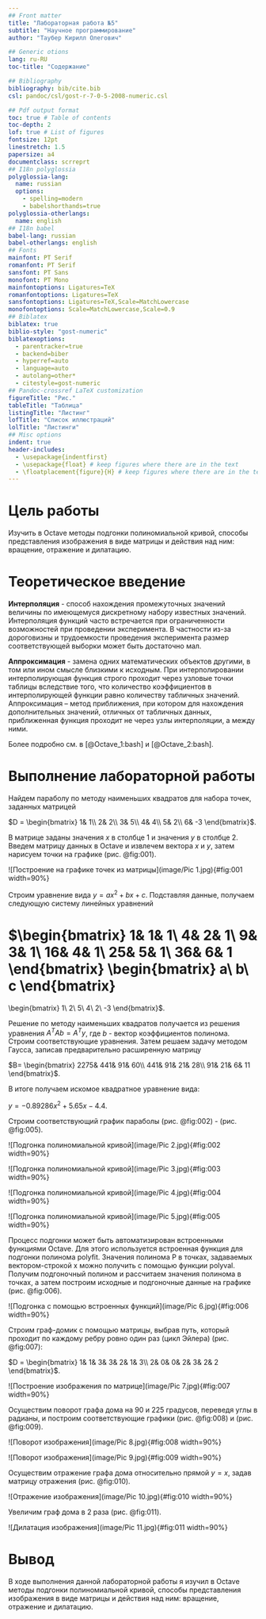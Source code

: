 ```yaml
---
## Front matter
title: "Лабораторная работа №5"
subtitle: "Научное программирование"
author: "Таубер Кирилл Олегович"

## Generic otions
lang: ru-RU
toc-title: "Содержание"

## Bibliography
bibliography: bib/cite.bib
csl: pandoc/csl/gost-r-7-0-5-2008-numeric.csl

## Pdf output format
toc: true # Table of contents
toc-depth: 2
lof: true # List of figures
fontsize: 12pt
linestretch: 1.5
papersize: a4
documentclass: scrreprt
## I18n polyglossia
polyglossia-lang:
  name: russian
  options:
	- spelling=modern
	- babelshorthands=true
polyglossia-otherlangs:
  name: english
## I18n babel
babel-lang: russian
babel-otherlangs: english
## Fonts
mainfont: PT Serif
romanfont: PT Serif
sansfont: PT Sans
monofont: PT Mono
mainfontoptions: Ligatures=TeX
romanfontoptions: Ligatures=TeX
sansfontoptions: Ligatures=TeX,Scale=MatchLowercase
monofontoptions: Scale=MatchLowercase,Scale=0.9
## Biblatex
biblatex: true
biblio-style: "gost-numeric"
biblatexoptions:
  - parentracker=true
  - backend=biber
  - hyperref=auto
  - language=auto
  - autolang=other*
  - citestyle=gost-numeric
## Pandoc-crossref LaTeX customization
figureTitle: "Рис."
tableTitle: "Таблица"
listingTitle: "Листинг"
lofTitle: "Список иллюстраций"
lolTitle: "Листинги"
## Misc options
indent: true
header-includes:
  - \usepackage{indentfirst}
  - \usepackage{float} # keep figures where there are in the text
  - \floatplacement{figure}{H} # keep figures where there are in the text
---
```


# Цель работы

Изучить в Octave методы подгонки полиномиальной кривой, способы представления изображения в виде матрицы и действия над ним: вращение, отражение и дилатацию.

# Теоретическое введение

__Интерполяция__ - способ нахождения промежуточных значений величины по имеющемуся дискретному набору известных значений. Интерполяция функций часто встречается при
ограниченности возможностей при проведении эксперимента. В частности из-за дороговизны и трудоемкости проведения эксперимента размер соответствующей выборки может быть достаточно мал.

__Аппроксимация__ - замена одних математических объектов другими, в том или ином смысле близкими к исходным. При интерполировании интерполирующая функция строго проходит через узловые точки таблицы вследствие того, что количество коэффициентов в интерполирующей функции равно количеству табличных значений. Аппроксимация – метод приближения, при котором для нахождения дополнительных значений, отличных от табличных данных, приближенная функция проходит не через узлы интерполяции, а между ними.

Более подробно см. в [@Octave_1:bash] и [@Octave_2:bash].

# Выполнение лабораторной работы

Найдем параболу по методу наименьших квадратов для набора точек, заданных матрицей

$D =
\begin{bmatrix}
1& 1\\
2& 2\\
3& 5\\
4& 4\\
5& 2\\
6& -3
\end{bmatrix}$.

В матрице заданы значения $x$ в столбце 1 и значения $y$ в столбце 2. Введем матрицу данных в Octave и извлечем вектора $x$ и $y$, затем нарисуем точки на графике (рис. @fig:001).

![Построение на графике точек из матрицы](image/Pic 1.jpg){#fig:001 width=90%}

Строим уравнение вида $y = ax^2 + bx + c$. Подставляя данные, получаем следующую систему линейных уравнений

$\begin{bmatrix}
1& 1& 1\\
4& 2& 1\\
9& 3& 1\\
16& 4& 1\\
25& 5& 1\\
36& 6& 1
\end{bmatrix}
\begin{bmatrix}
a\\
b\\
c
\end{bmatrix}
=
\begin{bmatrix}
1\\
2\\
5\\
4\\
2\\
-3
\end{bmatrix}$.

Решение по методу наименьших квадратов получается из решения уравнения $A^TAb=A^Ty$, где $b$ - вектор коэффициентов полинома. Строим соответствующие уравнения. Затем решаем задачу методом Гаусса, записав предварительно расширенную матрицу

$B=
\begin{bmatrix}
2275& 441& 91& 60\\
441& 91& 21& 28\\
91& 21& 6& 11
\end{bmatrix}$.

В итоге получаем искомое квадратное уравнение вида: 

$y = -0.89286x^2 + 5.65x - 4.4$. 

Строим соответствующий график параболы (рис. @fig:002) - (рис. @fig:005).

![Подгонка полиномиальной кривой](image/Pic 2.jpg){#fig:002 width=90%}

![Подгонка полиномиальной кривой](image/Pic 3.jpg){#fig:003 width=90%}

![Подгонка полиномиальной кривой](image/Pic 4.jpg){#fig:004 width=90%}

![Подгонка полиномиальной кривой](image/Pic 5.jpg){#fig:005 width=90%}

Процесс подгонки может быть автоматизирован встроенными функциями Octave. Для этого используется встроенная функция для подгонки полинома polyfit. Значения полинома P в точках, задаваемых вектором-строкой x можно получить с помощью функции polyval. Получим подгоночный полином и рассчитаем значения полинома в точках, а затем построим исходные и подгоночные данные на графике (рис. @fig:006).

![Подгонка с помощью встроенных функций](image/Pic 6.jpg){#fig:006 width=90%}

Строим граф-домик с помощью матрицы, выбрав путь, который проходит по каждому ребру ровно один раз (цикл Эйлера) (рис. @fig:007):

$D =
\begin{bmatrix}
1& 1& 3& 3& 2& 1& 3\\
2& 0& 0& 2& 3& 2& 2
\end{bmatrix}$.

![Построение изображения по матрице](image/Pic 7.jpg){#fig:007 width=90%}

Осуществим поворот графа дома на 90 и 225 градусов, переведя углы в радианы, и построим соответствующие графики (рис. @fig:008) и (рис. @fig:009).

![Поворот изображения](image/Pic 8.jpg){#fig:008 width=90%}

![Поворот изображения](image/Pic 9.jpg){#fig:009 width=90%}

Осуществим отражение графа дома относительно прямой $y=x$, задав матрицу отражения (рис. @fig:010).

![Отражение изображения](image/Pic 10.jpg){#fig:010 width=90%}

Увеличим граф дома в 2 раза (рис. @fig:011).

![Дилатация изображения](image/Pic 11.jpg){#fig:011 width=90%}

# Вывод 

В ходе выполнения данной лабораторной работы я изучил в Octave методы подгонки полиномиальной кривой, способы представления изображения в виде матрицы и действия над ним: вращение, отражение и дилатацию.